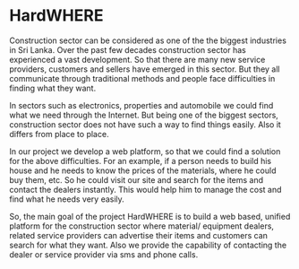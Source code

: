 # HardWHERE
  Construction sector can be considered as one of the the biggest industries in Sri Lanka. 
Over the past few decades construction sector has experienced a vast development. 
So that there are many new service providers, customers and sellers have emerged in this sector. 
But they all communicate through traditional methods and people face difficulties in finding what they want. 

  In sectors such as electronics, properties and automobile we could find what we need through the Internet. 
But being one of the biggest sectors, construction sector does not have such a way to find things easily. 
Also it differs from place to place. 

  In our project we develop a web platform, so that we could find a solution for the above difficulties. 
For an example, if a person needs to build his house and he needs to know the prices of the materials, where he could buy them, etc. 
So he could visit our site and search for the items and contact the dealers instantly. 
This would help him to manage the cost and find what he needs very easily. 

  So, the main goal of the project HardWHERE is to build a web based, 
unified platform for the construction sector where material/ equipment dealers, 
related service providers can advertise their items and customers can search for what they want. 
Also we provide the capability of contacting the dealer or service provider via sms and phone calls. 
